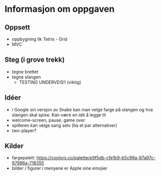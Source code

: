 # Informasjon om oppgaven

## Oppsett
* oppbygning lik Tetris - Grid
* MVC

## Steg (i grove trekk)
* tegne brettet
* tegne slangen
    * TESTING UNDERVEIS!! (viktig)

## Idéer
* i Google sin versjon av Snake kan man velge farge på slangen og hva slangen skal spise. Kan være en idé å legge til
* welcome-screen, pause, game over
* spilleren kan velge sang selv (ha et par alternativer)
* two-player?

## Kilder
* fargepalett: https://coolors.co/palette/e9f5db-cfe1b9-b5c99a-97a97c-87986a-718355 
* bilder / figurer i menyene er Apple sine emojier
